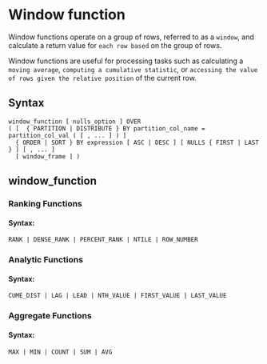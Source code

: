# Window function

Window functions operate on a group of rows, referred to as a `window`, and calculate a return value for `each row based` on the group of rows.

Window functions are useful for processing tasks such as calculating a `moving average`, `computing a cumulative statistic`, or `accessing the value of rows given the relative position` of the current row.

## Syntax 

    window_function [ nulls_option ] OVER
    ( [  { PARTITION | DISTRIBUTE } BY partition_col_name = partition_col_val ( [ , ... ] ) ]
      { ORDER | SORT } BY expression [ ASC | DESC ] [ NULLS { FIRST | LAST } ] [ , ... ]
      [ window_frame ] )


## window_function

### Ranking Functions

#### Syntax: 

    RANK | DENSE_RANK | PERCENT_RANK | NTILE | ROW_NUMBER

### Analytic Functions

#### Syntax: 

    CUME_DIST | LAG | LEAD | NTH_VALUE | FIRST_VALUE | LAST_VALUE

### Aggregate Functions

#### Syntax: 

    MAX | MIN | COUNT | SUM | AVG 

